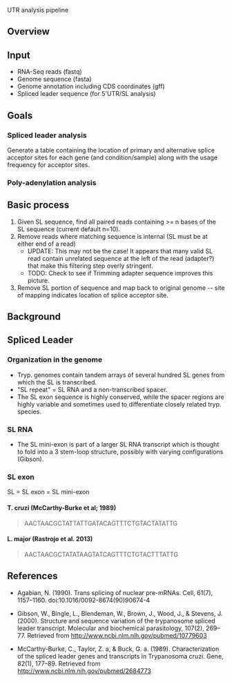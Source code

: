 UTR analysis pipeline

Overview
--------

## Input

- RNA-Seq reads (fastq)
- Genome sequence (fasta)
- Genome annotation including CDS coordinates (gff)
- Spliced leader sequence (for 5'UTR/SL analysis)

## Goals

### Spliced leader analysis

Generate a table containing the location of primary and alternative splice
acceptor sites for each gene (and condition/sample) along with the usage 
frequency for acceptor sites.

### Poly-adenylation analysis

## Basic process

1. Given SL sequence, find all paired reads containing >= n bases of the SL
   sequence (current default n=10).
2. Remove reads where matching sequence is internal (SL must be at either end
   of a read)
   - UPDATE: This may not be the case! It appears that many valid SL read
   contain unrelated sequence at the left of the read (adapter?) that make this
   filtering step overly stringent.
   - TODO: Check to see if Trimming adapter sequence improves this picture.
3. Remove SL portion of sequence and map back to original genome -- site of
   mapping indicates location of splice acceptor site.

Background
----------

## Spliced Leader

### Organization in the genome

- Tryp. genomes contain tandem arrays of several hundred SL genes from which
the SL is transcribed.
- "SL repeat" = SL RNA and a non-transcribed spacer.
- The SL exon sequence is highly conserved, while the spacer regions are 
  highly variable and sometimes used to differentiate closely related tryp.
  species.

### SL RNA

- The SL mini-exon is part of a larger SL RNA transcript which is thought to
fold into a 3 stem-loop structure, possibly with varying configurations
(Gibson).


### SL exon

SL = SL exon = SL mini-exon

#### T. cruzi (McCarthy-Burke et al; 1989)

> AACTAACGCTATTATTGATACAGTTTCTGTACTATATTG

#### L. major (Rastrojo et al. 2013)

> AACTAACGCTATATAAGTATCAGTTTCTGTACTTTATTG

References
----------
- Agabian, N. (1990). Trans splicing of nuclear pre-mRNAs. Cell, 61(7),
1157–1160. doi:10.1016/0092-8674(90)90674-4

- Gibson, W., Bingle, L., Blendeman, W., Brown, J., Wood, J., & Stevens, J.
(2000). Structure and sequence variation of the trypanosome spliced leader
transcript. Molecular and biochemical parasitology, 107(2), 269–77. Retrieved
from http://www.ncbi.nlm.nih.gov/pubmed/10779603

- McCarthy-Burke, C., Taylor, Z. a, & Buck, G. a. (1989). Characterization of
the spliced leader genes and transcripts in Trypanosoma cruzi. Gene, 82(1),
177–89. Retrieved from http://www.ncbi.nlm.nih.gov/pubmed/2684773

